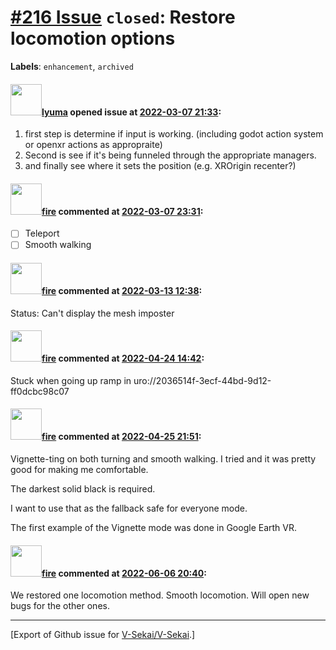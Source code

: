 # [\#216 Issue](https://github.com/V-Sekai/V-Sekai/issues/216) `closed`: Restore locomotion options
**Labels**: `enhancement`, `archived`


#### <img src="https://avatars.githubusercontent.com/u/39946030?v=4" width="50">[lyuma](https://github.com/lyuma) opened issue at [2022-03-07 21:33](https://github.com/V-Sekai/V-Sekai/issues/216):

1. first step is determine if input is working. (including godot action system or openxr actions as appropraite)
2. Second is see if it's being funneled through the appropriate managers.
3. and finally see where it sets the position (e.g. XROrigin recenter?)

#### <img src="https://avatars.githubusercontent.com/u/32321?u=c2e06a3d2b49a467aa907e54aa259516440267cc&v=4" width="50">[fire](https://github.com/fire) commented at [2022-03-07 23:31](https://github.com/V-Sekai/V-Sekai/issues/216#issuecomment-1061249094):

- [ ] Teleport
- [ ] Smooth walking

#### <img src="https://avatars.githubusercontent.com/u/32321?u=c2e06a3d2b49a467aa907e54aa259516440267cc&v=4" width="50">[fire](https://github.com/fire) commented at [2022-03-13 12:38](https://github.com/V-Sekai/V-Sekai/issues/216#issuecomment-1066092766):

Status: Can't display the mesh imposter

#### <img src="https://avatars.githubusercontent.com/u/32321?u=c2e06a3d2b49a467aa907e54aa259516440267cc&v=4" width="50">[fire](https://github.com/fire) commented at [2022-04-24 14:42](https://github.com/V-Sekai/V-Sekai/issues/216#issuecomment-1107855324):

Stuck when going up ramp in uro://2036514f-3ecf-44bd-9d12-ff0dcbc98c07

#### <img src="https://avatars.githubusercontent.com/u/32321?u=c2e06a3d2b49a467aa907e54aa259516440267cc&v=4" width="50">[fire](https://github.com/fire) commented at [2022-04-25 21:51](https://github.com/V-Sekai/V-Sekai/issues/216#issuecomment-1109076405):

Vignette-ting on both turning and smooth walking. I tried and it was pretty good for making me comfortable.

The darkest solid black is required.

I want to use that as the fallback safe for everyone mode.

The first example of the Vignette mode was done in Google Earth VR.

#### <img src="https://avatars.githubusercontent.com/u/32321?u=c2e06a3d2b49a467aa907e54aa259516440267cc&v=4" width="50">[fire](https://github.com/fire) commented at [2022-06-06 20:40](https://github.com/V-Sekai/V-Sekai/issues/216#issuecomment-1147903612):

We restored one locomotion method. Smooth locomotion. Will open new bugs for the other ones.


-------------------------------------------------------------------------------



[Export of Github issue for [V-Sekai/V-Sekai](https://github.com/V-Sekai/V-Sekai).]
